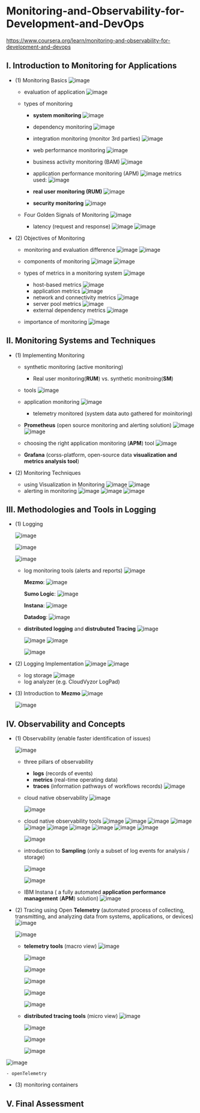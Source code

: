 # Monitoring-and-Observability-for-Development-and-DevOps
https://www.coursera.org/learn/monitoring-and-observability-for-development-and-devops

## I. Introduction to Monitoring for Applications
- (1) Monitoring Basics
  ![image](https://github.com/user-attachments/assets/4f25f8d7-79ca-45fe-a3fb-c7d6667f075a)
  - evaluation of application
    ![image](https://github.com/user-attachments/assets/aff142b5-004f-4f1c-a105-1948a639c456)

  - types of monitoring
    - **system monitoring**
      ![image](https://github.com/user-attachments/assets/1ccca0e8-2165-47ab-af89-db756960a03f)
    - dependency monitoring
      ![image](https://github.com/user-attachments/assets/7156eff5-68a3-4472-8a94-4ae87186652a)
    - integration monitoring (monitor 3rd parties)
      ![image](https://github.com/user-attachments/assets/1e5370b5-578b-454c-891c-d99641c46d1a)
    - web performance monitoring
      ![image](https://github.com/user-attachments/assets/1000ea73-f4e6-4b9a-98e0-0812030253a1)
    - business activity monitoring (BAM)
      ![image](https://github.com/user-attachments/assets/88a8561b-312c-4e27-b792-dbedcec82420)
    - application performance monitoring (APM)
      ![image](https://github.com/user-attachments/assets/2be6d359-900b-40aa-af81-7d8ed72ae869)
      metrics used:
      ![image](https://github.com/user-attachments/assets/5038589a-b2c0-4466-8451-090a278cb175)

    - **real user monitoring (RUM)**
      ![image](https://github.com/user-attachments/assets/c52741bb-b030-4013-a085-fe3a1b4c7371)
    - **security monitoring**
      ![image](https://github.com/user-attachments/assets/7c0a0278-df6d-4763-a923-e83440613115)

  - Four Golden Signals of Monitoring
     ![image](https://github.com/user-attachments/assets/386b95c9-0d75-47b9-98ca-d08b25ea9c71)
     - latency (request and response)
       ![image](https://github.com/user-attachments/assets/9b710220-d2b2-41ae-bd5f-0bd7904c3d0d)
     ![image](https://github.com/user-attachments/assets/0e34a11e-32a8-4e19-8633-2d29ec463199)

- (2) Objectives of Monitoring
  - monitoring and evaluation difference
    ![image](https://github.com/user-attachments/assets/e19759de-b292-4ab3-9cdc-96b7e2c8807a)
    ![image](https://github.com/user-attachments/assets/3333ede0-7985-4aff-a4f4-bbc9434b0be4)

  - components of monitoring
    ![image](https://github.com/user-attachments/assets/712ce8e3-dc75-4814-9046-f8895b857e68)
    ![image](https://github.com/user-attachments/assets/0ecc86ee-3a38-4d7d-8ceb-4cfbd3ec8e94)

  - types of metrics in a monitoring system
    ![image](https://github.com/user-attachments/assets/9b39da75-474f-4100-93b4-5755002b3342)
    - host-based metrics
      ![image](https://github.com/user-attachments/assets/6df5aab7-b261-4608-a0fb-cd63a56c9b42)
    - application metrics
      ![image](https://github.com/user-attachments/assets/c0418c20-b777-4480-9951-d008f3dbf1e2)
    - network and connectivity metrics
      ![image](https://github.com/user-attachments/assets/0fb6f5ec-6c64-42b2-8fd8-1f6958fdfc10)
    - server pool metrics
      ![image](https://github.com/user-attachments/assets/20867e8f-0e7c-4682-91cb-9a792312dc34)
    - external dependency metrics
      ![image](https://github.com/user-attachments/assets/631dfe20-ad2d-40cd-b1e5-9d0fb3752728)

  - importance of monitoring
    ![image](https://github.com/user-attachments/assets/399da906-e629-4e91-b5f6-5a4e55bf1568)

  
## II. Monitoring Systems and Techniques
- (1) Implementing Monitoring
  - synthetic monitoring (active monitoring)
    - Real user monitoring(**RUM**) vs. synthetic monitroing(**SM**)
  - tools
    ![image](https://github.com/user-attachments/assets/eb025438-ed3d-48b6-bf23-9bcb85f98a77)
  - application monitoring
    ![image](https://github.com/user-attachments/assets/8c0d7613-3789-4aaa-b956-93034410df2e)
    - telemetry monitored (system data auto gathered for moinitoring)
  - **Prometheus** (open source monitoring and alerting solution)
      ![image](https://github.com/user-attachments/assets/b40db4cb-f82a-4b20-b112-38afc6d1b364)
    ![image](https://github.com/user-attachments/assets/4942a546-42ca-4ca0-9c85-63fa03738d64)

  - choosing the right application monitoring (**APM**) tool
    ![image](https://github.com/user-attachments/assets/a20e3218-2590-48c9-8511-280a99c5a889)
  - **Grafana** (corss-platform, open-source data **visualization and metrics analysis tool**)
 
- (2) Monitoring Techniques
  - using Visualization in Monitoring
    ![image](https://github.com/user-attachments/assets/e7d9d2ce-c48c-493d-8a3a-092ac441d8be)
    ![image](https://github.com/user-attachments/assets/c4957430-11b5-439a-868b-52ae3fb35164)
  - alerting in monitoring
    ![image](https://github.com/user-attachments/assets/75f65afe-4ccf-4e04-a60e-c2d4b787d7a8)
    ![image](https://github.com/user-attachments/assets/77fb8dc1-f2be-4e38-9bfa-5dcfd4f93891)
    ![image](https://github.com/user-attachments/assets/69f74298-4416-46ca-863c-00ed50a900af)


## III. Methodologies and Tools in Logging
- (1) Logging
  
  
  ![image](https://github.com/user-attachments/assets/a7145c12-4294-43b4-818e-b0f087d96c09)

  ![image](https://github.com/user-attachments/assets/f983ea9a-fea1-4cfc-b6e1-af1e523faf43)

  ![image](https://github.com/user-attachments/assets/5a73c650-93b0-4050-9cb2-8a6a68ccbbb9)
  - log monitoring tools (alerts and reports)
    ![image](https://github.com/user-attachments/assets/7a22b23d-f5cd-4a7a-802e-40236e81b353)

    **Mezmo**:
    ![image](https://github.com/user-attachments/assets/a259049b-605b-4fb4-977b-f63dfa83ffe8)

    **Sumo Logic**:
    ![image](https://github.com/user-attachments/assets/1f681c53-6c71-4d03-9ff5-92e5243f16b5)

    **Instana**:
    ![image](https://github.com/user-attachments/assets/835833d6-f091-40b0-a1bd-be372795ddd1)

    **Datadog**:
    ![image](https://github.com/user-attachments/assets/e34b1fb9-a29e-4cb6-8787-36fa7aec7a70)

  - **distributed logging** and **distrubuted Tracing**
    ![image](https://github.com/user-attachments/assets/f0aa9379-c7d8-488b-8684-30ef5dc66fe6)

    ![image](https://github.com/user-attachments/assets/2a2dacaa-81a6-41e2-8afb-c45364b8378b)
    ![image](https://github.com/user-attachments/assets/6cb4641c-9302-44a9-bee1-a8c314615880)


    ![image](https://github.com/user-attachments/assets/e3c9846f-30b5-4ca5-806c-3a03d6813b0c)


  
   
    

  

    


- (2) Logging Implementation
  ![image](https://github.com/user-attachments/assets/1442c714-6b6b-4ee6-bfa4-bd932ff1235e)
  ![image](https://github.com/user-attachments/assets/570b03d8-11d1-4154-8640-9dcd2c0e4314)

  - log storage
    ![image](https://github.com/user-attachments/assets/23b9b40c-0598-46bd-af61-b638d5611e2d)
  - log analyzer (e.g. CloudVyzor LogPad)
    
- (3) Introduction to **Mezmo**
  ![image](https://github.com/user-attachments/assets/343a9886-4aa2-4bb3-9e10-1b6972cab81f)

  ![image](https://github.com/user-attachments/assets/14a3a9b8-fc82-4560-b105-843704e26f2d)

  

## IV. Observability and Concepts
- (1) Observability (enable faster identification of issues)

  ![image](https://github.com/user-attachments/assets/26ba9c7a-491b-456a-b771-850c170cb54c)

    - three pillars of observability
      - **logs** (records of events)
      - **metrics** (real-time operating data)
      - **traces** (information pathways of workflows records)
        ![image](https://github.com/user-attachments/assets/a4edae99-6d10-4f63-b7ed-489f902e3017)

    - cloud native observability
      ![image](https://github.com/user-attachments/assets/68b7f4a6-2230-45d3-ac80-4bab4fcfc7e6)

      ![image](https://github.com/user-attachments/assets/6033ef5c-bfe3-4621-8fbe-34a5b24362f0)

    - cloud native observability tools
      ![image](https://github.com/user-attachments/assets/1837eb85-2be3-4123-94ea-b1c442b74126)
      ![image](https://github.com/user-attachments/assets/ef7dcf29-3122-442b-9897-93e214879217)
      ![image](https://github.com/user-attachments/assets/bcbb2abd-6384-41f4-b1af-e6e66de178a4)
      ![image](https://github.com/user-attachments/assets/3db16160-5745-4b86-a307-ff29db324826)
      ![image](https://github.com/user-attachments/assets/061607f4-609b-4200-a7b8-e9b76e96c32f)
      ![image](https://github.com/user-attachments/assets/c918f62c-f8ee-4e18-b105-0539be4ef734)
      ![image](https://github.com/user-attachments/assets/b2cafc3f-047e-4168-ac31-248fc4cc7871)
      ![image](https://github.com/user-attachments/assets/015f85b7-bff5-4b74-80c1-ee345e914d73)
      ![image](https://github.com/user-attachments/assets/ef322620-d091-4a7b-a6ce-9b78d589203f)
      ![image](https://github.com/user-attachments/assets/084f3eb7-cf6f-4b36-9a07-bb7310da9471)

      ![image](https://github.com/user-attachments/assets/56e61a41-08a9-4df4-9c63-7899cec69b73)


    - introduction to  **Sampling** (only a subset of log events for analysis / storage)

       ![image](https://github.com/user-attachments/assets/f761f02c-549f-4fe8-92a7-2b88a2b2d4f7)

      ![image](https://github.com/user-attachments/assets/99f76938-bcb7-4fe2-8c41-2da1005eb134)


    - IBM Instana ( a fully automated **application performance management** (**APM**) solution)
      ![image](https://github.com/user-attachments/assets/797d2cc2-1e49-4bc3-b239-b6dd13bb2261)


      
    

        
      

  
  
- (2) Tracing using Open **Telemetry** (automated process of collecting, transmitting, and analyzing data from systems, applications, or devices)
  ![image](https://github.com/user-attachments/assets/26b9c3ad-1e50-4015-8efe-590a50dc003a)

  ![image](https://github.com/user-attachments/assets/fb09f487-ad54-426e-abeb-158e7060a99b)

  - **telemetry tools** (macro view)
    ![image](https://github.com/user-attachments/assets/ea91350b-a250-4dc8-af1e-87183bc5bd07)

    ![image](https://github.com/user-attachments/assets/0ddd598e-b4ae-45a9-add8-6d3f3c6401f2)

    ![image](https://github.com/user-attachments/assets/b31c5714-e69b-49c9-9e8a-42c4c1246f11)

    ![image](https://github.com/user-attachments/assets/b9c7ae81-b430-41d6-9e02-8205b2480769)

    ![image](https://github.com/user-attachments/assets/44f9d6d8-753a-4c48-a6e4-4a4a722ba57c)

    ![image](https://github.com/user-attachments/assets/51d548ac-4224-4918-9c44-b4840b2d704b)

  - **distributed tracing tools** (micro view)
    ![image](https://github.com/user-attachments/assets/eeb2d9d0-6574-40c8-81c9-41f286b6e815)

    ![image](https://github.com/user-attachments/assets/d741940e-c6d4-4e19-a890-8b419b288ca5)

    ![image](https://github.com/user-attachments/assets/62cc7297-349b-4a0e-aa94-e9be999d6d59)

    ![image](https://github.com/user-attachments/assets/b8909d32-62ff-42d7-9d99-66454684226e)

![image](https://github.com/user-attachments/assets/91b616be-544b-438a-9386-3c69c00e766a)

    - openTelemetry

    





  



  
- (3) monitoring containers


## V. Final Assessment
